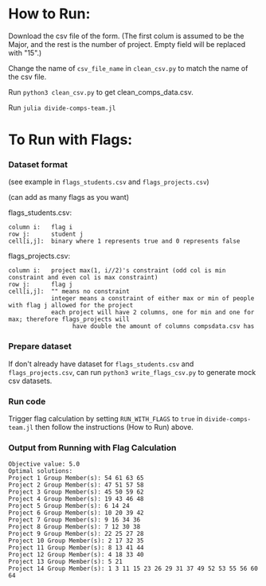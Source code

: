 # How to Run:

Download the csv file of the form. 
(The first colum is assumed to be the Major, and the rest is the number of project. Empty field will be replaced with "15".)

Change the name of `csv_file_name` in `clean_csv.py` to match the name of the csv file.

Run `python3 clean_csv.py` to get clean_comps_data.csv.

Run `julia divide-comps-team.jl`

# To Run with Flags:

### Dataset format
(see example in `flags_students.csv` and `flags_projects.csv`)

(can add as many flags as you want)

flags_students.csv:
```
column i:   flag i
row j:      student j
cell[i,j]:  binary where 1 represents true and 0 represents false
```

flags_projects.csv:
```
column i:   project max(1, i//2)'s constraint (odd col is min constraint and even col is max constraint)
row j:      flag j
cell[i,j]:  "" means no constraint
            integer means a constraint of either max or min of people with flag j allowed for the project
            each project will have 2 columns, one for min and one for max; therefore flags_projects will 
                  have double the amount of columns compsdata.csv has
```

 

### Prepare dataset

If don't already have dataset for `flags_students.csv` and `flags_projects.csv`, can run `python3 write_flags_csv.py` to generate mock csv datasets.


### Run code

Trigger flag calculation by setting `RUN_WITH_FLAGS` to `true` in `divide-comps-team.jl` then follow the instructions (How to Run) above.


### Output from Running with Flag Calculation
```
Objective value: 5.0
Optimal solutions:
Project 1 Group Member(s): 54 61 63 65 
Project 2 Group Member(s): 47 51 57 58 
Project 3 Group Member(s): 45 50 59 62 
Project 4 Group Member(s): 19 43 46 48 
Project 5 Group Member(s): 6 14 24 
Project 6 Group Member(s): 10 20 39 42 
Project 7 Group Member(s): 9 16 34 36 
Project 8 Group Member(s): 7 12 30 38 
Project 9 Group Member(s): 22 25 27 28 
Project 10 Group Member(s): 2 17 32 35 
Project 11 Group Member(s): 8 13 41 44 
Project 12 Group Member(s): 4 18 33 40 
Project 13 Group Member(s): 5 21 
Project 14 Group Member(s): 1 3 11 15 23 26 29 31 37 49 52 53 55 56 60 64 
```

